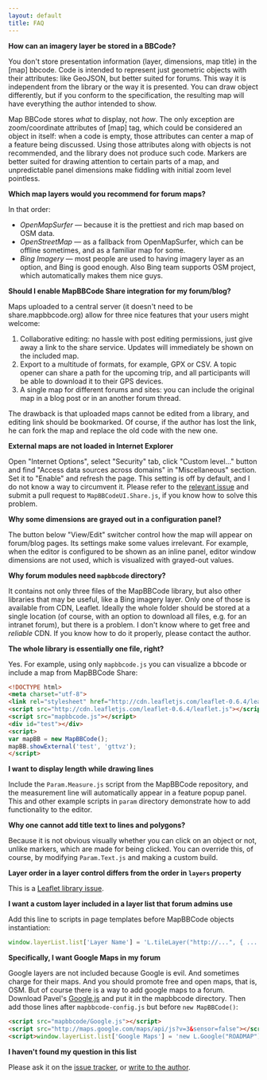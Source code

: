 ```yaml
---
layout: default
title: FAQ
---
```


**How can an imagery layer be stored in a BBCode?**

You don't store presentation information (layer, dimensions, map title) in the [map] bbcode. Code is intended to represent just geometric objects with their attributes: like GeoJSON, but better suited for forums. This way it is independent from the library or the way it is presented. You can draw object differently, but if you conform to the specification, the resulting map will have everything the author intended to show.

Map BBCode stores *what* to display, not *how*. The only exception are zoom/coordinate attributes of [map] tag, which could be considered an object in itself: when a code is empty, those attributes can center a map of a feature being discussed. Using those attributes along with objects is not recommended, and the library does not produce such code. Markers are better suited for drawing attention to certain parts of a map, and unpredictable panel dimensions make fiddling with initial zoom level pointless.

**Which map layers would you recommend for forum maps?**

In that order:

* *OpenMapSurfer* — because it is the prettiest and rich map based on OSM data.
* *OpenStreetMap* — as a fallback from OpenMapSurfer, which can be offline sometimes, and as a familiar map for some.
* *Bing Imagery* — most people are used to having imagery layer as an option, and Bing is good enough. Also Bing team supports OSM project, which automatically makes them nice guys.

**Should I enable MapBBCode Share integration for my forum/blog?**

Maps uploaded to a central server (it doesn't need to be share.mapbbcode.org) allow for three nice features that your users might welcome:

1. Collaborative editing: no hassle with post editing permissions, just give away a link to the share service. Updates will immediately be shown on the included map.
2. Export to a multitude of formats, for example, GPX or CSV. A topic opener can share a path for the upcoming trip, and all participants will be able to download it to their GPS devices.
3. A single map for different forums and sites: you can include the original map in a blog post or in an another forum thread.

The drawback is that uploaded maps cannot be edited from a library, and editing link should be bookmarked. Of course, if the author has lost the link, he can fork the map and replace the old code with the new one.

**External maps are not loaded in Internet Explorer**

Open "Internet Options", select "Security" tab, click "Custom level..." button and find "Access data sources across domains" in "Miscellaneous" section. Set it to "Enable" and refresh the page. This setting is off by default, and I do not know a way to circumvent it. Please refer to the [relevant issue](https://github.com/MapBBCode/mapbbcode/issues/8) and submit a pull request to `MapBBCodeUI.Share.js`, if you know how to solve this problem.

**Why some dimensions are grayed out in a configuration panel?**

The button below "View/Edit" switcher control how the map will appear on forum/blog pages. Its settings make some values irrelevant. For example, when the editor is configured to be shown as an inline panel, editor window dimensions are not used, which is visualized with grayed-out values.

**Why forum modules need `mapbbcode` directory?**

It contains not only three files of the MapBBCode library, but also other libraries that may be useful, like a Bing imagery layer. Only one of those is available from CDN, Leaflet. Ideally the whole folder should be stored at a single location (of course, with an option to download all files, e.g. for an intranet forum), but there is a problem. I don't know where to get free and *reliable* CDN. If you know how to do it properly, please contact the author.

**The whole library is essentially one file, right?**

Yes. For example, using only `mapbbcode.js` you can visualize a bbcode or include a map from MapBBCode Share:

```html
<!DOCTYPE html>
<meta charset="utf-8">
<link rel="stylesheet" href="http://cdn.leafletjs.com/leaflet-0.6.4/leaflet.css" />
<script src="http://cdn.leafletjs.com/leaflet-0.6.4/leaflet.js"></script>
<script src="mapbbcode.js"></script>
<div id="test"></div>
<script>
var mapBB = new MapBBCode();
mapBB.showExternal('test', 'gttvz');
</script>
```

**I want to display length while drawing lines**

Include the `Param.Measure.js` script from the MapBBCode repository, and the measurement line will automatically appear in a feature popup panel. This and other example scripts in `param` directory demonstrate how to add functionality to the editor.

**Why one cannot add title text to lines and polygons?**

Because it is not obvious visually whether you can click on an object or not, unlike markers, which are made for being clicked. You can override this, of course, by modifying `Param.Text.js` and making a custom build.

**Layer order in a layer control differs from the order in `layers` property**

This is a [Leaflet library issue](https://github.com/Leaflet/Leaflet/issues/2086).

**I want a custom layer included in a layer list that forum admins use**

Add this line to scripts in page templates before MapBBCode objects instantiation:

```javascript
window.layerList.list['Layer Name'] = 'L.tileLayer("http://...", { ... })';
```

**Specifically, I want Google Maps in my forum**

Google layers are not included because Google is evil. And sometimes charge for their maps. And you should promote free and open maps, that is, OSM. But of course there is a way to add google maps to a forum. Download Pavel's [Google.js](https://raw.github.com/shramov/leaflet-plugins/master/layer/tile/Google.js) and put it in the mapbbcode directory. Then add those lines after `mapbbcode-config.js` but before `new MapBBCode()`:

```html
<script src="mapbbcode/Google.js"></script>
<script src="http://maps.google.com/maps/api/js?v=3&sensor=false"></script>
<script>window.layerList.list['Google Maps'] = 'new L.Google("ROADMAP")';</script>
```

**I haven't found my question in this list**

Please ask it on the [issue tracker](https://github.com/mapbbcode/mapbbcode/issues), or [write to the author](mailto:zverik@textual.ru).
